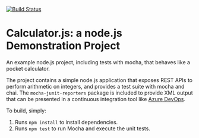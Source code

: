 [![Build Status](https://dev.azure.com/walid-chaabani/Integrating%20External%20Source%20Control%20with%20Azure%20Pipelines/_apis/build/status/walid-chaabani.calculator?branchName=master)](https://dev.azure.com/walid-chaabani/Integrating%20External%20Source%20Control%20with%20Azure%20Pipelines/_build/latest?definitionId=6&branchName=master)

Calculator.js: a node.js Demonstration Project
==============================================
An example node.js project, including tests with mocha, that behaves like
a pocket calculator.

The project contains a simple node.js application that exposes REST APIs
to perform arithmetic on integers, and provides a test suite with mocha
and chai.  The `mocha-junit-reporters` package is included to provide XML
output that can be presented in a continuous integration tool like
[Azure DevOps](https://azure.com/devops).

To build, simply:

1. Runs `npm install` to install dependencies.
2. Runs `npm test` to run Mocha and execute the unit tests.

